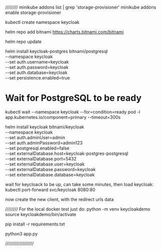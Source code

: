 
////////
minikube addons list | grep 'storage-provisioner'
minikube addons enable storage-provisioner

kubectl create namespace keycloak

helm repo add bitnami https://charts.bitnami.com/bitnami

helm repo update

helm install keycloak-postgres bitnami/postgresql \
  --namespace keycloak \
  --set auth.username=keycloak \
  --set auth.password=keycloak \
  --set auth.database=keycloak \
  --set persistence.enabled=true

# Wait for PostgreSQL to be ready
kubectl wait --namespace keycloak --for=condition=ready pod -l app.kubernetes.io/component=primary --timeout=300s


helm install keycloak bitnami/keycloak \
  --namespace keycloak \
  --set auth.adminUser=admin \
  --set auth.adminPassword=admin123 \
  --set postgresql.enabled=false \
  --set externalDatabase.host=keycloak-postgres-postgresql \
  --set externalDatabase.port=5432 \
  --set externalDatabase.user=keycloak \
  --set externalDatabase.password=keycloak \
  --set externalDatabase.database=keycloak

wait for keycloack to be up, can take some minutes, then load keycloak:
kubectl port-forward svc/keycloak 8080:80

now create the new client, with the redirect urls data 

//////// For the local docker test just do:
python -m venv keycloakdemo
source keycloakdemo/bin/activate

pip install -r requirements.txt

python3 app.py

//////////////////

